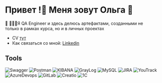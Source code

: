 # Привет !👋 Меня зовут Ольга 🌱

🌱 👩🏻‍💻Я QA Engineer и здесь делюсь артефактами, созданными не только в рамках курса, но и в личных проектах
* CV [тут]()
* Как связаться со мной: [Linkedin](https://www.linkedin.com/in/olga-ruzanova/)

## Tools
![Swagger](https://img.shields.io/badge/Swagger-000000?style=for-the-badge&logo=Swagger)
![Postman](https://img.shields.io/badge/Postman-000000?style=for-the-badge&logo=Postman)
![KIBANA](https://img.shields.io/badge/KIBANA-000000?style=for-the-badge&logo=KIBANA)
![GrayLog](https://img.shields.io/badge/GrayLog-000000?style=for-the-badge&logo=GrayLog)
![MySQL](https://img.shields.io/badge/MySQL-000000?style=for-the-badge&logo=MySQL)
![JIRA](https://img.shields.io/badge/JIRA-000000?style=for-the-badge&logo=jira)
![YouTrack](https://img.shields.io/badge/YouTrack-000000?style=for-the-badge&logo=YouTrack)
![AzureDevops](https://img.shields.io/badge/AzureDevops-000000?style=for-the-badge&logo=AzureDevops)
![GitLab](https://img.shields.io/badge/GitLab-000000?style=for-the-badge&logo=GitLab)
![Creatio](https://img.shields.io/badge/Creatio-000000?style=for-the-badge&logo=Creatio)
![1С](https://img.shields.io/badge/1С-000000?style=for-the-badge&logo=1С)
